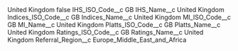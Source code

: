 <?xml version="1.0" encoding="UTF-8"?>
<CustomMetadata xmlns="http://soap.sforce.com/2006/04/metadata" xmlns:xsi="http://www.w3.org/2001/XMLSchema-instance" xmlns:xsd="http://www.w3.org/2001/XMLSchema">
    <label>United Kingdom</label>
    <protected>false</protected>
    <values>
        <field>IHS_ISO_Code__c</field>
        <value xsi:type="xsd:string">GB</value>
    </values>
    <values>
        <field>IHS_Name__c</field>
        <value xsi:type="xsd:string">United Kingdom</value>
    </values>
    <values>
        <field>Indices_ISO_Code__c</field>
        <value xsi:type="xsd:string">GB</value>
    </values>
    <values>
        <field>Indices_Name__c</field>
        <value xsi:type="xsd:string">United Kingdom</value>
    </values>
    <values>
        <field>MI_ISO_Code__c</field>
        <value xsi:type="xsd:string">GB</value>
    </values>
    <values>
        <field>MI_Name__c</field>
        <value xsi:type="xsd:string">United Kingdom</value>
    </values>
    <values>
        <field>Platts_ISO_Code__c</field>
        <value xsi:type="xsd:string">GB</value>
    </values>
    <values>
        <field>Platts_Name__c</field>
        <value xsi:type="xsd:string">United Kingdom</value>
    </values>
    <values>
        <field>Ratings_ISO_Code__c</field>
        <value xsi:type="xsd:string">GB</value>
    </values>
    <values>
        <field>Ratings_Name__c</field>
        <value xsi:type="xsd:string">United Kingdom</value>
    </values>
    <values>
        <field>Referral_Region__c</field>
        <value xsi:type="xsd:string">Europe_Middle_East_and_Africa</value>
    </values>
</CustomMetadata>
